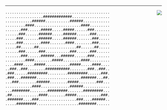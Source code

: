 - - -

<!-- <div style="display:flex; flex-direction:row;">

<div style="flex: 1"> -->

<!-- <div style="flex: 1;"> -->
<img align="right" src="https://github-readme-stats.vercel.app/api?username=cupen&show_icons=true&count_private=true" />
<!-- </div> -->

<!-- <div style="flex: 1;">
<img src="https://github-readme-stats.vercel.app/api/top-langs/?username=cupen&size_weight=0.2&count_weight=0.8" />
</div> -->

<div style="">


```
...............................................
.................#############.................
............######...........######............
.........####.....................####.........
.......###......#####.....#####......###.......
......###......######.....######......###......
.....###.......######.....######.......###.....
.....###........####.......####........###.....
.....##......##.................##......##.....
......###......###...........###......###......
.......###......######...######......###.......
.........####........#####........####.........
....####.....#####...........#####.....####....
..###..###........###########........###..###..
.###......#########.........#########......###.
.###...#######....................#######...##.
...###........######........#####........###...
............####.............######............
...########........#########.......#########...
.##............####........#####...........###.
.#######....###.................###....######..
.....#########...................########......
```

</div>




